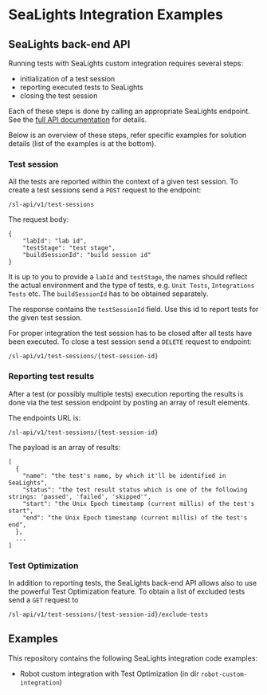 # SeaLights Integration Examples

## SeaLights back-end API

Running tests with SeaLights custom integration requires several steps:
- initialization of a test session
- reporting executed tests to SeaLights
- closing the test session

Each of these steps is done by calling an appropriate SeaLights endpoint. See the
[full API documentation](https://sealights.atlassian.net/wiki/spaces/DEV/pages/2272493579/Test+Session+API) for details. 

Below is an overview of these steps, refer specific examples for solution details (list of the examples is at the bottom).

### Test session
All the tests are reported within the context of a given test session. To create a test sessions send a `POST` request to the endpoint:
```
/sl-api/v1/test-sessions
```

The request body:
```
{
    "labId": "lab id",
    "testStage": "test stage",
    "buildSessionId": "build session id"
}
```
It is up to you to provide a `labId` and `testStage`, the names should reflect the actual environment and the type of tests,
e.g. `Unit Tests`, `Integrations Tests` etc. The `buildSessionId` has to be obtained separately.

The response contains the `testSessionId` field. Use this id to report tests for the given test session.

For proper integration the test session has to be closed after all tests have been executed. To close a test session
send a `DELETE` request to endpoint:
```
/sl-api/v1/test-sessions/{test-session-id}
```

### Reporting test results
After a test (or possibly multiple tests) execution reporting the results is done via the test session endpoint by 
posting an array of result elements.

The endpoints URL is:
```
/sl-api/v1/test-sessions/{test-session-id}
```

The payload is an array of results:
```
[
  {
    "name": "the test's name, by which it'll be identified in SeaLights",
    "status": "the test result status which is one of the following strings: 'passed', 'failed', 'skipped'",
    "start": "the Unix Epoch timestamp (current millis) of the test's start",
    "end": "the Unix Epoch timestamp (current millis) of the test's end",
  },
  ...
]
```

### Test Optimization

In addition to reporting tests, the SeaLights back-end API allows also to use the powerful Test Optimization feature.
To obtain a list of excluded tests send a `GET` request to
```
/sl-api/v1/test-sessions/{test-session-id}/exclude-tests
```


## Examples

This repository contains the following SeaLights integration code examples:

- Robot custom integration with Test Optimization (in dir `robot-custom-integration`)
